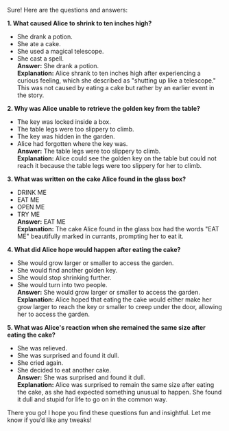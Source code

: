 Sure! Here are the questions and answers:

**1. What caused Alice to shrink to ten inches high?**  
- She drank a potion.  
- She ate a cake.  
- She used a magical telescope.  
- She cast a spell.  
**Answer:** She drank a potion.  
**Explanation:** Alice shrank to ten inches high after experiencing a curious feeling, which she described as "shutting up like a telescope." This was not caused by eating a cake but rather by an earlier event in the story.  

**2. Why was Alice unable to retrieve the golden key from the table?**  
- The key was locked inside a box.  
- The table legs were too slippery to climb.  
- The key was hidden in the garden.  
- Alice had forgotten where the key was.  
**Answer:** The table legs were too slippery to climb.  
**Explanation:** Alice could see the golden key on the table but could not reach it because the table legs were too slippery for her to climb.  

**3. What was written on the cake Alice found in the glass box?**  
- DRINK ME  
- EAT ME  
- OPEN ME  
- TRY ME  
**Answer:** EAT ME  
**Explanation:** The cake Alice found in the glass box had the words "EAT ME" beautifully marked in currants, prompting her to eat it.  

**4. What did Alice hope would happen after eating the cake?**  
- She would grow larger or smaller to access the garden.  
- She would find another golden key.  
- She would stop shrinking further.  
- She would turn into two people.  
**Answer:** She would grow larger or smaller to access the garden.  
**Explanation:** Alice hoped that eating the cake would either make her grow larger to reach the key or smaller to creep under the door, allowing her to access the garden.  

**5. What was Alice's reaction when she remained the same size after eating the cake?**  
- She was relieved.  
- She was surprised and found it dull.  
- She cried again.  
- She decided to eat another cake.  
**Answer:** She was surprised and found it dull.  
**Explanation:** Alice was surprised to remain the same size after eating the cake, as she had expected something unusual to happen. She found it dull and stupid for life to go on in the common way.  

There you go! I hope you find these questions fun and insightful. Let me know if you’d like any tweaks!